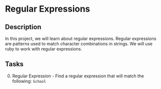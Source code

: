 # Regular Expressions

## Description

In this project, we will learn about regular expressions. Regular expressions are patterns used to match character combinations in strings. We will use ruby to work with regular expressions.

## Tasks

0. Regular Expression - Find a regular expression that will match the following: `School`
